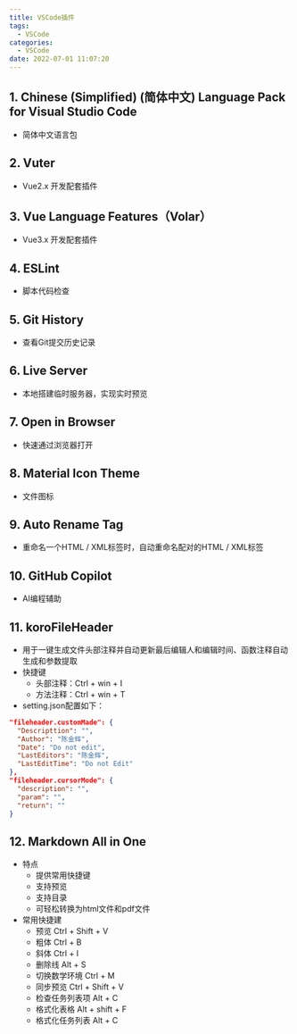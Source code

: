 ```yaml
---
title: VSCode插件
tags:
  - VSCode
categories:
  - VSCode
date: 2022-07-01 11:07:20
---
```


## 1. Chinese (Simplified) (简体中文) Language Pack for Visual Studio Code
* 简体中文语言包

## 2. Vuter
* Vue2.x 开发配套插件

## 3. Vue Language Features（Volar）
* Vue3.x 开发配套插件

## 4. ESLint
* 脚本代码检查

## 5. Git History
* 查看Git提交历史记录

## 6. Live Server
* 本地搭建临时服务器，实现实时预览

## 7. Open in Browser
* 快速通过浏览器打开

## 8. Material Icon Theme
* 文件图标

## 9. Auto Rename Tag
* 重命名一个HTML / XML标签时，自动重命名配对的HTML / XML标签

## 10. GitHub Copilot
* AI编程辅助

## 11. koroFileHeader
* 用于一键生成文件头部注释并自动更新最后编辑人和编辑时间、函数注释自动生成和参数提取
* 快捷键
  - 头部注释：Ctrl + win + I
  - 方法注释：Ctrl + win + T
* setting.json配置如下：
```json
"fileheader.customMade": {
  "Descripttion": "",
  "Author": "陈金辉",
  "Date": "Do not edit",
  "LastEditors": "陈金辉",
  "LastEditTime": "Do not Edit"
},
"fileheader.cursorMode": {
  "description": "",
  "param": "",
  "return": ""
}
```

## 12. Markdown All in One
* 特点
  - 提供常用快捷键
  - 支持预览
  - 支持目录
  - 可轻松转换为html文件和pdf文件
* 常用快捷建
  - 预览 Ctrl + Shift + V
  - 粗体 Ctrl + B
  - 斜体 Ctrl + I
  - 删除线 Alt + S
  - 切换数学环境 Ctrl + M
  - 同步预览 Ctrl + Shift + V
  - 检查任务列表项 Alt + C
  - 格式化表格 Alt + shift + F
  - 格式化任务列表 Alt + C
  
  




